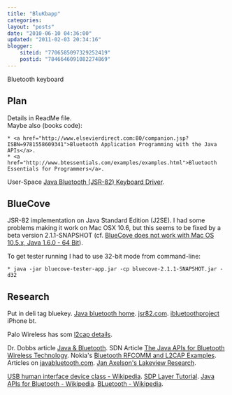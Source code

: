 ```yaml
---
title: "BluKbapp"
categories: 
layout: "posts"
date: "2010-06-10 04:36:00"
updated: "2011-02-03 20:34:16"
blogger:
    siteid: "7706585097329252419"
    postid: "7846646091082274869"
---
```


Bluetooth keyboard
## Plan
Details in ReadMe file.  
Maybe also (books code):

	* ﻿<a href="http://www.elsevierdirect.com:80/companion.jsp?ISBN=9781558609341">Bluetooth Application Programming with the Java APIs</a>.
	* <a href="http://www.btessentials.com/examples/examples.html">Bluetooth Essentials for Programmers</a>.

User-Space <a href="http://electronics.ringwald.ch/?n=Main.BluetoothKeyboard">Java Bluetooth (JSR-82) Keyboard Driver</a>.

## BlueCove
JSR-82 implementation on Java Standard Edition (J2SE). I had some problems making it work on Mac OSX 10.6, but this seems to be fixed by a beta version 2.1.1-SNAPSHOT (cf. <a href="http://code.google.com/p/bluecove/issues/detail?id=35">BlueCove does not work with Mac OS 10.5.x, Java 1.6.0 - 64 Bit</a>).

To get tester running I had to use 32-bit mode from command-line:

	* java -jar bluecove-tester-app.jar -cp bluecove-2.1.1-SNAPSHOT.jar -d32

## Research
Put in deli tag bluekey.
<a href="http://www.javabluetooth.com/">Java bluetooth home</a>.
<a href="http://www.jsr82.com/">jsr82.com</a>.
<a href="http://code.google.com/p/ibluetoothproject/">ibluetoothproject</a> iPhone bt.

Palo Wireless has som <a href="http://www.palowireless.com/infotooth/tutorial/l2cap.asp">l2cap details</a>.

Dr. Dobbs article <a href="http://www.drdobbs.com/184406146">Java &amp; Bluetooth</a>.
SDN Article <a href="http://developers.sun.com/mobility/midp/articles/bluetooth2/">The Java APIs for Bluetooth Wireless Technology</a>.
Nokia's <a href="http://www.forum.nokia.com/info/sw.nokia.com/id/0b51461e-5f77-40f4-b755-7915ad4d0e31/MIDP_Bluetooth_RFCOMM_Example_v1_0_en.zip.html">Bluetooth RFCOMM and L2CAP Examples</a>.
Articles on <a href="http://www.javabluetooth.com/">﻿javabluetooth.com</a>.
<a href="http://www.lvr.com/hidpage.htm">Jan Axelson's Lakeview Research</a>.

<a href="http://en.wikipedia.org/wiki/USB_human_interface_device_class">USB human interface device class - Wikipedia</a>.
<a  href="http://www.palowireless.com/infotooth/tutorial/sdp.asp">SDP Layer Tutorial</a>.
<a  href="http://en.wikipedia.org/wiki/Java_APIs_for_Bluetooth">Java APIs for Bluetooth - Wikipedia</a>.
<a  href="http://en.wikipedia.org/wiki/Bluetooth#SDP_.28Service_Discovery_Protocol.29">BLuetooth - Wikipedia</a>.
